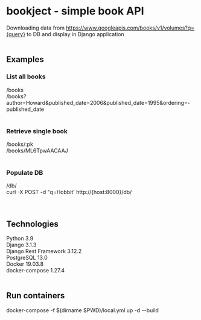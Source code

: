 # bookject - simple book API
Downloading data from https://www.googleapis.com/books/v1/volumes?q={query} to DB and display in Django application<br><br>
## Examples
### List all books
/books<br>
/books?author=Howard&published_date=2006&published_date=1995&ordering=-published_date<br>
<br>
### Retrieve single book<br>
/books/:pk<br>
/books/ML6TpwAACAAJ<br>
<br>
### Populate DB
/db/<br>
curl -X  POST -d "q=Hobbit' http://{host:8000}/db/<br>
<br><br>
## Technologies
Python 3.9<br>
Django 3.1.3<br>
Django Rest Framework 3.12.2<br>
PostgreSQL 13.0<br>
Docker 19.03.8<br>
docker-compose 1.27.4<br>
<br>
## Run containers
docker-compose -f $(dirname $PWD)/local.yml up -d --build
